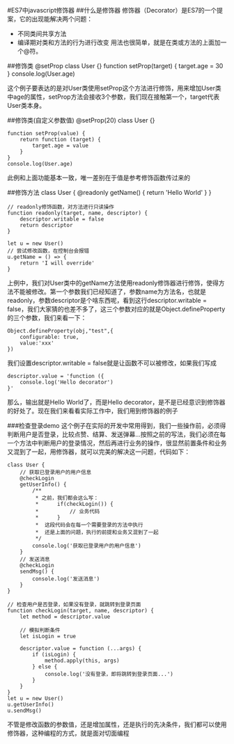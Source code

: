#ES7中javascript修饰器
##什么是修饰器
修饰器（Decorator）是ES7的一个提案，它的出现能解决两个问题：

* 不同类间共享方法
* 编译期对类和方法的行为进行改变
用法也很简单，就是在类或方法的上面加一个@符。

##修饰类
    @setProp 
    class User {}
	function setProp(target) {
	   target.age = 30
	}
	console.log(User.age)
	
这个例子要表达的是对User类使用setProp这个方法进行修饰，用来增加User类中age的属性，setProp方法会接收3个参数，我们现在接触第一个，target代表User类本身。

##修饰类(自定义参数值)
	@setProp(20)
	class User {}

	function setProp(value) {
	  	return function (target) {
        	target.age = value
    	}
	}
	console.log(User.age)

此例和上面功能基本一致，唯一差别在于值是参考修饰函数传过来的

##修饰方法
	class User {
    	@readonly
    	getName() {
        	return 'Hello World'
    	}
	}
	
	// readonly修饰函数，对方法进行只读操作
	function readonly(target, name, descriptor) {
	    descriptor.writable = false
	    return descriptor
	}
	
	let u = new User()
	// 尝试修改函数，在控制台会报错
	u.getName = () => {
	    return 'I will override'
	}
上例中，我们对User类中的getName方法使用readonly修饰器进行修饰，使得方法不能被修改。第一个参数我们已经知道了，参数name为方法名，也就是readonly，参数descriptor是个啥东西呢，看到这行descriptor.writable = false，我们大家猜的也差不多了，这三个参数对应的就是Object.defineProperty的三个参数，我们来看一下：
	
	Object.defineProperty(obj,"test",{
		configurable: true,
		value:'xxx'
	})
	
我们设置descriptor.writable = false就是让函数不可以被修改，如果我们写成

	descriptor.value = 'function ({ 
		console.log('Hello decorator') 
	}'
那么，输出就是Hello World了，而是Hello decorator，是不是已经意识到修饰器的好处了。现在我们来看看实际工作中，我们用到修饰器的例子

###检查登录demo
这个例子在实际的开发中常用得到，我们一些操作前，必须得判断用户是否登录，比较点赞、结算、发送弹幕...按照之前的写法，我们必须在每一个方法中判断用户的登录情况，然后再进行业务的操作，很显然前置条件和业务又混到了一起，用修饰器，就可以完美的解决这一问题，代码如下：
	
	class User {
	    // 获取已登录用户的用户信息
	    @checkLogin
	    getUserInfo() {
	        /**
	         * 之前，我们都会这么写：
	         *      if(checkLogin()) {
	         *          // 业务代码
	         *      }
	         *  这段代码会在每一个需要登录的方法中执行
	         *  还是上面的问题，执行的前提和业务又混到了一起
	         */
	        console.log('获取已登录用户的用户信息')
	    }
	    // 发送消息
	    @checkLogin
	    sendMsg() {
	        console.log('发送消息')
	    }
	}

	// 检查用户是否登录，如果没有登录，就跳转到登录页面
	function checkLogin(target, name, descriptor) {
	    let method = descriptor.value
	
	    // 模拟判断条件
	    let isLogin = true
	
	    descriptor.value = function (...args) {
	        if (isLogin) {
	            method.apply(this, args)
	        } else {
	            console.log('没有登录，即将跳转到登录页面...')
	        }
	    }
	}
	let u = new User()
	u.getUserInfo()
	u.sendMsg()
	
不管是修改函数的参数值，还是增加属性，还是执行的先决条件，我们都可以使用修饰器，这种编程的方式，就是面对切面编程